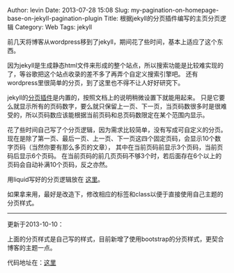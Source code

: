 Author: levin
Date: 2013-07-28 15:08
Slug: my-pagination-on-homepage-base-on-jekyll-pagination-plugin
Title: 根据jekyll的分页插件编写的主页分页逻辑
Category: Web
Tags: jekyll

前几天将博客从wordpress移到了jekyll，期间花了些时间，基本上适应了这个东西。<!-- more -->

因为jekyll是生成静态html文件来形成的整个站点，所以搜索功能是比较难实现的了，等谷歌把这个站点收录的差不多了再弄个自定义搜索引擎吧。
还有wordpress里很简单的分页，到了这里也不得不让人好好研究下。

jekyll的<a href="http://jekyllrb.com/docs/pagination/" rel="nofollow">分页插件</a>是内置的，按照文档上的说明稍微设置下就能用起来。
只是它要么就显示所有的页码数字，要么就只保留上一页、下一页，当页码数很多时是很难受的，所以页码数应该能根据当前页码和总页码数限定在某个范围内显示。

花了些时间自己写了个分页逻辑，因为需求比较简单，没有写成可自定义的分页。
现在是除了第一页、最后一页、上一页、下一页这四个固定页码，会显示10个数字页码（当然你要有那么多页的文章），
其中在当前页码前显示3个页码，当前页码后显示6个页码。
在当前页码的前几页页码不够3个时，若后面存在6个以上的页码会自动补满10个页码，反之亦然。

用liquid写好的分页逻辑放在
<a href="http://git.io/zpcrXA" rel="nofollow">这里</a>。

如果拿来用，最好是改造下，修改相应的标签和class以便于直接使用自己主题的分页样式。

***

更新于2013-10-10：

上面的分页样式是自己写的样式，目前新增了使用bootstrap的分页样式，更契合博客的主题一点。

代码地址在：[这里](/url.html#https://github.com/levinxo/levinxo.github.io/blob/master/_includes/JB/posts_paginator_bs "jekyll主页分页插件")
